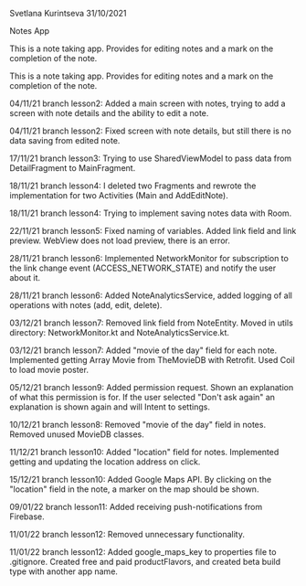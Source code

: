 Svetlana Kurintseva 31/10/2021

Notes App

This is a note taking app. Provides for editing notes and a mark on the completion of the note.

This is a note taking app. Provides for editing notes and a mark on the completion of the note.

04/11/21 branch lesson2: Added a main screen with notes, trying to add a screen with note details and the ability to edit a note.

04/11/21 branch lesson2: Fixed screen with note details, but still there is no data saving from edited note.

17/11/21 branch lesson3: Trying to use SharedViewModel to pass data from DetailFragment to MainFragment.

18/11/21 branch lesson4: I deleted two Fragments and rewrote the implementation for two Activities (Main and AddEditNote).

18/11/21 branch lesson4: Trying to implement saving notes data with Room.

22/11/21 branch lesson5: Fixed naming of variables. Added link field and link preview. WebView does not load preview, there is an error.

28/11/21 branch lesson6: Implemented NetworkMonitor for subscription to the link change event (ACCESS_NETWORK_STATE) and notify the user about it.

28/11/21 branch lesson6: Added NoteAnalyticsService, added logging of all operations with notes (add, edit, delete).

03/12/21 branch lesson7: Removed link field from NoteEntity. Moved in utils directory: NetworkMonitor.kt and NoteAnalyticsService.kt.

03/12/21 branch lesson7: Added "movie of the day" field for each note. Implemented getting Array Movie from TheMovieDB with Retrofit. Used Coil to load movie poster.

05/12/21 branch lesson9: Added permission request. Shown an explanation of what this permission is for. If the user selected "Don't ask again" an explanation is shown again and will Intent to settings.

10/12/21 branch lesson8: Removed "movie of the day" field in notes. Removed unused MovieDB classes.

11/12/21 branch lesson10: Added "location" field for notes. Implemented getting and updating the location address on click.

15/12/21 branch lesson10: Added Google Maps API. By clicking on the "location" field in the note, a marker on the map should be shown.

09/01/22 branch lesson11: Added receiving push-notifications from Firebase.

11/01/22 branch lesson12: Removed unnecessary functionality.

11/01/22 branch lesson12: Added google_maps_key to properties file to .gitignore. Created free and paid productFlavors, and created beta build type with another app name.
